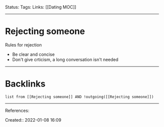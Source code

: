 Status: 
Tags: 
Links: [[Dating MOC]]
___
# Rejecting someone
Rules for rejection
- Be clear and concise
- Don't give crticism, a long conversation isn't needed
___
# Backlinks
```dataview
list from [[Rejecting someone]] AND !outgoing([[Rejecting someone]])
```
___
References:

Created:: 2022-01-08 16:09